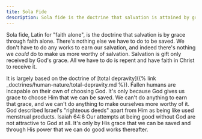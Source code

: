 ```yaml
---
tite: Sola Fide
description: Sola fide is the doctrine that salvation is attained by grace through faith alone. It is not dependent on any works we do.
---
```

<span lang="la">Sola fide</span>, Latin for "faith alone", is the doctrine that salvation is by grace through faith alone. There's nothing else we have to do to be saved. We don't have to do any works to earn our salvation, and indeed there's nothing we *could* do to make us more worthy of salvation. Salvation is gift only received by God's grace. All we have to do is repent and have faith in Christ to receive it.

It is largely based on the doctrine of [total depravity]({% link _doctrines/human-nature/total-depravity.md %}). Fallen humans are incapable on their own of choosing God. It's only because God gives us grace to choose Him that we can be saved. We can't do anything to earn that grace, and we can't do anything to make ourselves more worthy of it. God described Israel's "righteous deeds" apart from Him as being like used menstrual products. Isaiah 64:6 Our attempts at being good without God are not attractive to God at all. It's only by His grace that we can be saved and through His power that we can do good works thereafter.